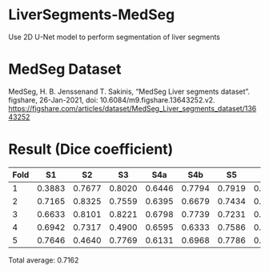 # LiverSegments-MedSeg
Use 2D U-Net model to perform segmentation of liver segments

# MedSeg Dataset
MedSeg, H. B. Jenssenand T. Sakinis, “MedSeg Liver segments dataset”. figshare, 26-Jan-2021, doi: 10.6084/m9.figshare.13643252.v2.
https://figshare.com/articles/dataset/MedSeg_Liver_segments_dataset/13643252

# Result (Dice coefficient)
|Fold|  S1  |  S2  |  S3  |  S4a |  S4b |  S5  |  S6  |  S7  |  S8  |
|----|:----:|:----:|:----:|:----:|:----:|:----:|:----:|:----:|:----:|
| 1  |0.3883|0.7677|0.8020|0.6446|0.7794|0.7919|0.7889|0.7706|0.7748|
| 2  |0.7165|0.8325|0.7559|0.6395|0.6679|0.7434|0.7181|0.7400|0.7032|
| 3  |0.6633|0.8101|0.8221|0.6798|0.7739|0.7231|0.7156|0.6066|0.6748|
| 4  |0.6942|0.7317|0.4900|0.6595|0.6333|0.7586|0.7337|0.7307|0.7652|
| 5  |0.7646|0.4640|0.7769|0.6131|0.6968|0.7786|0.8070|0.8635|0.7738|
Total average: 0.7162